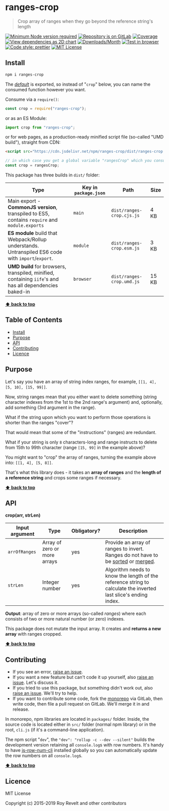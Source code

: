 # ranges-crop

> Crop array of ranges when they go beyond the reference string's length

[![Minimum Node version required][node-img]][node-url]
[![Repository is on GitLab][gitlab-img]][gitlab-url]
[![Coverage][cov-img]][cov-url]
[![View dependencies as 2D chart][deps2d-img]][deps2d-url]
[![Downloads/Month][downloads-img]][downloads-url]
[![Test in browser][runkit-img]][runkit-url]
[![Code style: prettier][prettier-img]][prettier-url]
[![MIT License][license-img]][license-url]

## Install

```bash
npm i ranges-crop
```

The [_default_](https://exploringjs.com/es6/ch_modules.html#_default-exports-one-per-module) is exported, so instead of "`crop`" below, you can name the consumed function however you want.

Consume via a `require()`:

```js
const crop = require("ranges-crop");
```

or as an ES Module:

```js
import crop from "ranges-crop";
```

or for web pages, as a production-ready minified script file (so-called "UMD build"), straight from CDN:

```html
<script src="https://cdn.jsdelivr.net/npm/ranges-crop/dist/ranges-crop.umd.js"></script>
```

```js
// in which case you get a global variable "rangesCrop" which you consume like this:
const crop = rangesCrop;
```

This package has three builds in `dist/` folder:

| Type                                                                                                    | Key in `package.json` | Path                      | Size  |
| ------------------------------------------------------------------------------------------------------- | --------------------- | ------------------------- | ----- |
| Main export - **CommonJS version**, transpiled to ES5, contains `require` and `module.exports`          | `main`                | `dist/ranges-crop.cjs.js` | 4 KB  |
| **ES module** build that Webpack/Rollup understands. Untranspiled ES6 code with `import`/`export`.      | `module`              | `dist/ranges-crop.esm.js` | 3 KB  |
| **UMD build** for browsers, transpiled, minified, containing `iife`'s and has all dependencies baked-in | `browser`             | `dist/ranges-crop.umd.js` | 15 KB |

**[⬆ back to top](#)**

## Table of Contents

- [Install](#install)
- [Purpose](#purpose)
- [API](#api)
- [Contributing](#contributing)
- [Licence](#licence)

## Purpose

Let's say you have an array of string index ranges, for example, `[[1, 4], [5, 10], [15, 99]]`.

Now, string ranges mean that you either want to delete something (string character indexes from the 1st to the 2nd range's argument) and, optionally, add something (3rd argument in the range).

What if the string upon which you want to perform those operations is shorter than the ranges "cover"?

That would mean that some of the "instructions" (ranges) are redundant.

What if your string is only `8` characters-long and range instructs to delete from 15th to 99th character (range `[15, 99]` in the example above)?

You might want to "crop" the array of ranges, turning the example above into: `[[1, 4], [5, 8]]`.

That's what this library does - it takes an **array of ranges** and the **length of a reference string** and crops some ranges if necessary.

**[⬆ back to top](#)**

## API

**crop(arr, strLen)**

| Input argument | Type                         | Obligatory? | Description                                                                                                                                                                                                                 |
| -------------- | ---------------------------- | ----------- | --------------------------------------------------------------------------------------------------------------------------------------------------------------------------------------------------------------------------- |
| `arrOfRanges`  | Array of zero or more arrays | yes         | Provide an array of ranges to invert. Ranges do not have to be [sorted](https://gitlab.com/codsen/codsen/tree/master/packages/ranges-sort) or [merged](https://gitlab.com/codsen/codsen/tree/master/packages/ranges-merge). |
| `strLen`       | Integer number               | yes         | Algorithm needs to know the length of the reference string to calculate the inverted last slice's ending index.                                                                                                             |

**Output**: array of zero or more arrays (so-called _ranges_) where each consists of two or more natural number (or zero) indexes.

This package does not mutate the input array. It creates and **returns a new array** with ranges cropped.

**[⬆ back to top](#)**

## Contributing

- If you see an error, [raise an issue](<https://gitlab.com/codsen/codsen/issues/new?issue[title]=ranges-crop%20package%20-%20put%20title%20here&issue[description]=**Which%20package%20is%20this%20issue%20for**%3A%20%0Aranges-crop%0A%0A**Describe%20the%20issue%20(if%20necessary)**%3A%20%0A%0A%0A%2Fassign%20%40revelt>).
- If you want a new feature but can't code it up yourself, also [raise an issue](<https://gitlab.com/codsen/codsen/issues/new?issue[title]=ranges-crop%20package%20-%20put%20title%20here&issue[description]=**Which%20package%20is%20this%20issue%20for**%3A%20%0Aranges-crop%0A%0A**Describe%20the%20issue%20(if%20necessary)**%3A%20%0A%0A%0A%2Fassign%20%40revelt>). Let's discuss it.
- If you tried to use this package, but something didn't work out, also [raise an issue](<https://gitlab.com/codsen/codsen/issues/new?issue[title]=ranges-crop%20package%20-%20put%20title%20here&issue[description]=**Which%20package%20is%20this%20issue%20for**%3A%20%0Aranges-crop%0A%0A**Describe%20the%20issue%20(if%20necessary)**%3A%20%0A%0A%0A%2Fassign%20%40revelt>). We'll try to help.
- If you want to contribute some code, fork the [monorepo](https://gitlab.com/codsen/codsen/) via GitLab, then write code, then file a pull request on GitLab. We'll merge it in and release.

In monorepo, npm libraries are located in `packages/` folder. Inside, the source code is located either in `src/` folder (normal npm library) or in the root, `cli.js` (if it's a command-line application).

The npm script "`dev`", the `"dev": "rollup -c --dev --silent"` builds the development version retaining all `console.log`s with row numbers. It's handy to have [js-row-num-cli](https://www.npmjs.com/package/js-row-num-cli) installed globally so you can automatically update the row numbers on all `console.log`s.

**[⬆ back to top](#)**

## Licence

MIT License

Copyright (c) 2015-2019 Roy Revelt and other contributors

[node-img]: https://img.shields.io/node/v/ranges-crop.svg?style=flat-square&label=works%20on%20node
[node-url]: https://www.npmjs.com/package/ranges-crop
[gitlab-img]: https://img.shields.io/badge/repo-on%20GitLab-brightgreen.svg?style=flat-square
[gitlab-url]: https://gitlab.com/codsen/codsen/tree/master/packages/ranges-crop
[cov-img]: https://img.shields.io/badge/coverage-95.12%25-brightgreen.svg?style=flat-square
[cov-url]: https://gitlab.com/codsen/codsen/tree/master/packages/ranges-crop
[deps2d-img]: https://img.shields.io/badge/deps%20in%202D-see_here-08f0fd.svg?style=flat-square
[deps2d-url]: http://npm.anvaka.com/#/view/2d/ranges-crop
[downloads-img]: https://img.shields.io/npm/dm/ranges-crop.svg?style=flat-square
[downloads-url]: https://npmcharts.com/compare/ranges-crop
[runkit-img]: https://img.shields.io/badge/runkit-test_in_browser-a853ff.svg?style=flat-square
[runkit-url]: https://npm.runkit.com/ranges-crop
[prettier-img]: https://img.shields.io/badge/code_style-prettier-ff69b4.svg?style=flat-square
[prettier-url]: https://prettier.io
[license-img]: https://img.shields.io/badge/licence-MIT-51c838.svg?style=flat-square
[license-url]: https://gitlab.com/codsen/codsen/blob/master/LICENSE
